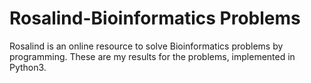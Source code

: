# Rosalind-Bioinformatics Problems
Rosalind is an online resource to solve Bioinformatics problems by programming. These are my results for the problems, implemented in Python3.
